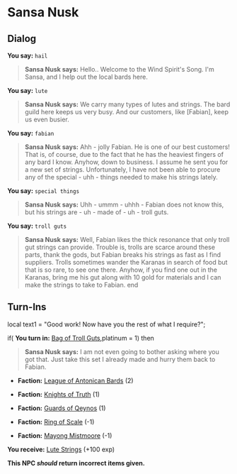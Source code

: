 # Sansa Nusk
## Dialog

**You say:** `hail`



>**Sansa Nusk says:** Hello..  Welcome to the Wind Spirit's Song.  I'm Sansa, and I help out the local bards here.

**You say:** `lute`



>**Sansa Nusk says:** We carry many types of lutes and strings.  The bard guild here keeps us very busy.  And our customers, like [Fabian], keep us even busier.

**You say:** `fabian`



>**Sansa Nusk says:** Ahh - jolly Fabian. He is one of our best customers! That is, of course, due to the fact that he has the heaviest fingers of any bard I know. Anyhow, down to business. I assume he sent you for a new set of strings. Unfortunately, I have not been able to procure any of the special - uhh - things needed to make his strings lately.

**You say:** `special things`



>**Sansa Nusk says:** Uhh - ummm - uhhh - Fabian does not know this, but his strings are - uh - made of - uh - troll guts.

**You say:** `troll guts`



>**Sansa Nusk says:** Well, Fabian likes the thick resonance that only troll gut strings can provide. Trouble is, trolls are scarce around these parts, thank the gods, but Fabian breaks his strings as fast as I find suppliers. Trolls sometimes wander the Karanas in search of food but that is so rare, to see one there. Anyhow, if you find one out in the Karanas, bring me his gut along with 10 gold for materials and I can make the strings to take to Fabian.
end

## Turn-Ins



local text1 = "Good work! Now have you the rest of what I require?";




if( **You turn in:** [Bag of Troll Guts](/item/13703),platinum = 1) then


>**Sansa Nusk says:** I am not even going to bother asking where you got that. Just take this set I already made and hurry them back to Fabian.


* __Faction:__ [League of Antonican Bards](/faction/284) (2)


* __Faction:__ [Knights of Truth](/faction/281) (1)


* __Faction:__ [Guards of Qeynos](/faction/262) (1)


* __Faction:__ [Ring of Scale](/faction/304) (-1)


* __Faction:__ [Mayong Mistmoore](/faction/285) (-1)


 **You receive:**  [Lute Strings](/item/13709) (+100 exp)

**This NPC *should* return incorrect items given.**

